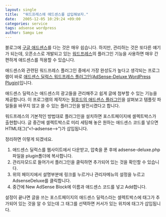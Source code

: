 ```yaml
---
layout: single
title:  "워드프레스에 애드센스를 삽입해보자."
date:   2005-12-05 10:29:24 +09:00
categories: service
tags: adsense wordpress
author: Samgu Lee
---
```

블로그에 [구글 애드센스](http://www.google.com/adsense)를 다는 것은 매우 쉽습니다. 하지만, 관리하는 것은 또다른 얘기가 되는데, 오픈소스로 개발되고 있는 [워드프레스](http://wordpress.org)의 플러그인 기능을 사용하면 매우 간편하게 애드센스를 적용할 수 있습니다.

애드센스와 관련된 워드프레스 플러그인 중에서 가장 완성도가 높다고 생각되는 프로그램이 바로 [애드센스 딜럭스 워드프레스 플러그인(AdSense-Deluxe WordPress Plugin)](http://www.acmetech.com/blog/2005/07/26/adsense-deluxe-wordpress-plugin/)입니다.

애드센스 딜럭스는 애드센스의 광고들을 관리해주고 쉽게 글에 첨부할 수 있는 기능을 제공합니다. 이 프로그램의 제작자는 [필호드의 애드센스 플러그인](http://philhord.com/wp-hacks/adsense)을 살펴보고 템플릿 파일들을 바꾸지 않고 쓸 수 있는 플러그인을 발전시켰다고 합니다.

워드프레스의 기본적인 방법대로 플러그인을 설치하면 포스트페이지에 셀렉트박스가 출현합니다. 글 중간에 셀렉트박스로 미리 세팅해 놓은 원하는 애드센스 코드를 넣으면 HTML태그(”&lt;!–adsense–&gt;”)가 삽입됩니다.

정리하면 이렇게 되겠네요.

1. 애드센스 딜럭스를 웹사이트에서 다운받고, 압축을 푼 후에 adsense-deluxe.php파일을 plugin폴더에 복사합니다.
2. 관리자모드로 들어가서 플러그인을 클릭하면 추가되어 있는 것을 확인할 수 있습니다.
3. 위의 페이지에서 설명부분에 링크를 누르거나 관리자메뉴의 설정을 누르고 AdsenseDeluxe를 클릭합니다.
4. 중간에 New AdSense Block에 이름과 애드센스 코드를 넣고 Add합니다.

설정이 끝나면 글을 쓰는 포스트페이지의 애드센스 딜럭스라는 셀렉트박스에 태그가 추가되어 있는 것을 알 수 있는데 그 태그를 선택하면 커서가 있는 위치에 태그가 삽입됩니다.